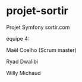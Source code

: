 # projet-sortir
Projet Symfony sortir.com

équipe 4:

Maël Coelho (Scrum master)

Ryad Dwalibi

Willy Michaud


